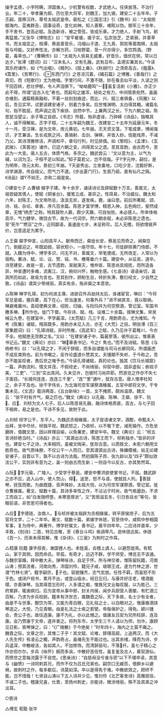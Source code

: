 <!-- { "loadSidebar": true } -->
操字孟德，小字阿瞒，沛国谯人。少机警有权数，才武绝人。任侠放荡，不治行业。年二十，举孝廉为郎。历仕至大将军，封魏王，加九锡，建安二十五年卒。子丕嗣，竟移汉祚，尊号太祖武皇帝。裴松之《三国志注》引《魏书》曰：“太祖统御海内，芟夷群丑，因事设奇，变化如神。知人善察，难眩以伪。御军三十余年，手不舍书，登高必赋。及造新诗，被之管弦，皆成乐章。才力绝人，手射飞鸟，躬禽猛兽。”又张华《博物志》曰：“安平崔瑗，瑗子实，弘农张芝，芝弟昶，并善草书，而太祖亚之，桓谭、蔡邕善音乐，冯翊山子道、王九真、郭凯等善围棋，太祖皆与埒能。又好养性法，亦解方药，习啖野葛，至一尺亦得少。多饮鸩酒。（野葛，毒草也。）”《曹瞒传》曰：“太祖为人佻易无威重，好音乐，倡优在侧，常以日达夕。”张溥《题词》曰：“汉末名人，文有孔融，武有吕布，孟德实兼其长。”今读其乐府诸作，如《气出唱》、《精列》、《陌上桑》、《秋胡行》之清奇高古，《薤露》、《蒿里》、《苦寒行》、《东西门行》之苍凉沉着，《碣石篇》之博雅，《善哉行》之真切，而《短歌行》尤为绝唱。字里行间，不激不随，妙在看去似平淡，久读之则干回百转，悲壮伊郁，令人声泪俱下。“呦呦鹿鸣”一，虽复活剥《小雅》，亦正少此不得，所谓“运古入化”者也。而起句之雄浑，结处之有力，中间情景宛然，虽画亦难到，通篇精奥融和，不着一丝刻划痕迹，而比、兴、赋三者俱备，《风雅》以后，吾见实罕。试更读建安诸子，则着力多矣。后世惟渊明、太白得其概。诸篇名句，指不胜屈，而声调之高下疾徐、自然中节，上兼两汉之长，下为六朝之祖。陈思犹当望尘，余子等之自郐。《书志》所载，殆非虚诬，乃钟嵘《诗品》，独略其人，诚不得解矣。丕字子桓，二十五年嗣为魏王，改建安二十五年为延康元年，冬十一月，受汉禅，是为文帝，改元黄初。七年崩。丕天资文藻，下笔成章，博闻强识，才艺兼该。生长戎旅之间，善骑射、击剑、弹棋，并皆入妙。伎能戏弄，不减乃父。其诗清雅修洁，声调和平，章句行列，时见排偶。如《黎阳》、《孟津》、《玄武陂》、《芙蓉池》诸作，已逗六朝之变，间得其父之遗。至其音韵，由古而今，至此为一大变。唐人五古，体质气格，多宗之。魏武尝云：“文以意为主，以气为辅，以词为卫。子桓不足以知此。”知子莫若父，岂不信哉。子字元仲，嗣位，是为明帝，改元太和，景初三年崩。天姿秀出，立发垂地，口吃少言，沈毅好断，诗学渊源，传自祖父。而气力不逮。《步出夏门行》，生吞乃祖，直有仙凡之隔。《诗品》谓不如丕，亦称二祖是矣。

○建安七子
△曹植
植字子建。年十余岁，诵读诗论及辞赋数十万言。善属文，太祖尝疑其倩人，使赋《铜雀台》，援笔立成，甚异之。性简易，不治威仪。魏太和六年，封陈王，为文帝所忌，汲汲无欢，遂发疾。薨，谧曰思。前后所著赋、颂、诗、铭、杂论、章表、序凡百余篇。陈思才富学博，精思入神，五色绚烂，斐然成章，无愧“绣虎”之称。特其鼓吹人籁，颇少天趣，可自怡悦，未必感人。所幸体格高华，气力健举，微饶古节，故为一代词宗。然六朝余赋，未必非陈思之遗也。至“死牛”“燃豆”之作，近同鄙语，虽速逾七步，未足称珍。后人无稽，将欲增彼声价，岂意适足为累乎。

△王粲
粲字仲宣，山阳高平人。献帝西迁，粲徙长安，蔡邕见而奇之，闻粲在门，倒屣迎之，年既幼弱，容状短小，一座尽惊。年十七，司徒辟除黄门侍郎，不就。入魏为侍中，博学多识，问无不对，善属文，举笔便成，无所改定，人常以为宿构。著诗、赋、论、议、赞、铭、书、檄等垂六十篇。建安中，从征吴，道卒。诗至建安，故是一变，古节遗韵，渐就澌灭，惟仲宣、陈思尚具规抚，而所造各异，仲宣遭时多难，流离江、汉，俯仰兴怀，触物生感。《七哀诗》语语亲切，盖其所历如此，故易为言也。至其别作，顾盼生忌，转折失滞，敷衍经文，少自然之致。《诗品》谓其少带绮丽，真实有余，殆非粲之本意欤。

△陈琳
琳字孔璋，初为何进主簿，进欲召外兵劫持太后，诛诸宦官，琳曰：“今将军总皇威，握兵要，高下在心，但当速发，何事外兵？”进不纳其言，竟以取祸。琳避难冀州。袁绍使典文章，绍败，归操。与阮玛并为司空祭酒，管记室。军国书檄多琳、所作也。徙门下督。今存诗、赋、栈、设难二十余篇。按琳文集，宋吴械云九卷，在建室中，字学最深。《太荒赋》几三千言，用韵奇古，尤为难知。今考《陈集》诸赋，残简既多，用韵亦未见入古，亦无《大荒》之目。明张溥《百三家集题词》曰：“孔璋诗赋，非时所推，《高武军》之赋，久乃见许于葛稚川，今亦不全。他赋绝无空群之名。”又曰：“在建安诸子中，篇最寥落，彼所出尘，惟章表书记云。”魏文《典论》亦曰：“琳章表书记，今之亻隽也。”而不及诗赋。陈思《与杨修书》曰：“以孔璋之才，不闲于辞赋，而多自谓能与司马长卿同风，所谓画虎不成反类狗也。前为书嘲之，反作论盛道仆赞其文。夫锺期不失听，于今称之，吾亦不能妄叹者，畏后世之嗤予也。”今读孔璋诸赋，真的论也。独其《饮马长城窟》一篇，声韵流利，情文并茂，不假经史，不尚绮丽，仰契中郎，固非虚拟；俯视子美，“三吏”、“三别”实出其间。久未见许，岂彼时习尚异耶。然游览之作亦不失七子面目。“长城何连连，连连三千里”，“连”“里”通叶，犹存古意。唐人惟李杜知之，余子不及也。徐干字伟长，为北海司空军谋祭酒椽属，五官中郎将文学。干专集未见，《文选》载诗两首，《五台新咏》一首，文不掩质，颇尚温厚。魏文云：“徐干时有齐气，粲之匹也。”魏文《典论》以孔融、陈琳、王粲、徐干、阮、应、刘桢为文人七子。后人以陈思易孔融，融诗体格质直，高古，与七子回不相侔，易之是也。干诗不多见，故附于此。

△刘桢
桢字公干，东平人。为魏武丞相椽属，太子尝请诸文学，酒酣，命甄夫人出拜，坐中尽伏，桢独平视，魏武怒之，乃收桢，以不敬下吏，减死输作。方危坐磨砖，值魏文至，因以砖理自喻，以免署吏，建安中卒。魏文《典论》云：“桢五言诗妙绝当时。”《诗品》亦云：“其源出古诗，陈思王而下，桢称独步。”皆非的评也。建安七子之诗，大率相同，虽被文绚采，犹存古意。以质胜文，未若六朝用文胜质也。故气质味腴，不仅公干一人而已。至其谓源出古诗，殊嫌模棱。姑无论建安诸子，自晋以下，孰不以古诗为法哉。然初唐陈子昂、张九龄以及“四子”颇似效法公干，实则非有意为之，盖一则由古而生新；一则自今以反古，亦其势然耳。

△阮
字元瑜，广陵人。少受学于蔡邕，建安中曹洪欲使掌书记，不屈。魏武辟之亦不应，逃入山中，使人焚山，得。送至，怒不与语，使就技人列。善鼓琴，抚弦而歌。为曲既捷，音声殊妙。太祖大悦，以为司空军谋祭酒，管记室。徙仓曹掾属。著文、赋数十篇，其诗多率性之作，不沾沾于时尚，故气格遒劲，不求工而自工，如“白发随栉堕，未寒思厚衣”，又“苦雨滋玄冬，引日弥且长”等句，皆眼前语，非苦思可得者也。

△应
字德琏，汝南人。与桢并被太祖辟为丞相掾属，转平原侯庶子，后为五官将文学，二十二年卒。著文、赋数十篇，弟璩字休琏，官至侍中，咸熙中参相国军事，复为侍中，典著作，博学好属文，善书记，嘉平四年卒。二应诗并直率，少丰致，《别诗》二首，特见古稚，至《章台斗鸡》格调卑凡，逊休琏远矣。休琏《百一》，历来未得其解，惟《杂诗》、《三叟》为刺时之作耳。

△嵇康  阮籍
康字叔夜，谯国锂人也。本姓奚，会稽上虞人，以避怨徙焉。有嵇山，家于其侧，因而命氏。早孤，有奇才，远迈不群。学不师受，博览无不该通。与魏宗室婚，拜中散大夫，弹琴咏诗，自足于怀。所与神交者，惟陈留阮籍，河南山涛；预其流者，河南向秀，沛国刘伶，籍兄子咸，琅琊王戎，遂为竹林之游，世谓“竹林七贤”。籍字嗣宗，子也。容貌镶杰，志气宏放。任性不羁，而喜怒不形于色。或闭户视书，累月不出，或登山临水，经日忘归。与康并好庄老，嗜酒能啸，亦善弹琴。当其得意忘形时，人多谓之痴，惟族兄文业每叹服，以为胜己。三府累辟，辄谢病归。后为宣帝从事中郎，封关内侯，闻步兵厨营人善酿，有贮酒三百斛，乃求为步兵校尉。籍本有济世志，属魏晋之际，天下多故，名士少有全者，由是不与世事，酣饮为常，又能为青白眼，见礼俗之士，以白眼对之。惟康裔酒挟琴造之，大悦，乃见青眼。由是礼法之士疾之若譬。帝每保护之，得免。颍川锺会，贵公子也，故往造康。康不为礼，亦以此憾之。值康友吕安为兄所枉辞，连及康。会乃赞康于文帝，遂并害之。将刑东市，太学生三千人请以为师，勿许。康顾见日影，索琴弹之，曰：“《广陵散》于今绝矣！”时年四十，海内之士莫不痛之。魏晋之际，文章之宗，其惟二子乎！其文赋、论难，辞理高超，上追两汉，而《大人先生传》有凌云之概，声韵奇占，虽褚先生不能过也。出其余绪，降而为诗，步兵遥深，中散峻洁，各如其人。不加修饰。而清辞丽句，不落纤。虽七子精心之作亦但尔尔。步兵《咏怀》婉而多讽，中散好恶任性，虽复鉴及古人，慕契游仙，而愤世之意每流露于不自觉。《思亲诗》：“自慈母没兮谁与骄”以下不堪卒读，其意与《幽愤》一诗同刺其兄，而作不仅为吕氏兄弟也。嗣宗口无臧否，借醉乡以避祸，故刺时之作，每多歇后，讳莫如深。卒以是得免于难。中散欲效之，顾终不能，岂不惜哉！七贤自山涛以下五人诗并少见，惟刘伶《北芒客舍诗》高雅拔俗，不减二子也。稽康兄喜，仕晋，至扬州刺史，亦能诗，微涉绮丽，殊不及其弟之冲淡耳。

○晋诗

△傅玄  荀勖  张华
